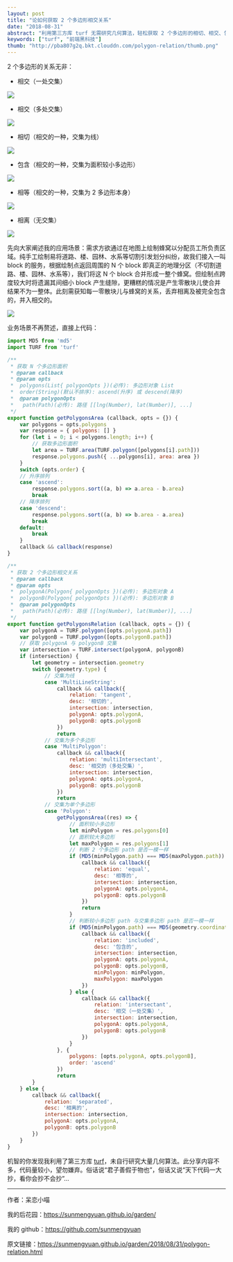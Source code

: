 ```yaml
---
layout: post
title: "论如何获取 2 个多边形相交关系"
date: "2018-08-31"
abstract: "利用第三方库 turf 无需研究几何算法，轻松获取 2 个多边形的相切、相交、包含、相等、相离关系。"
keywords: ["turf", "前端黑科技"]
thumb: "http://pba807g2q.bkt.clouddn.com/polygon-relation/thumb.png"
---
```


2 个多边形的关系无非：

+ 相交（一处交集）

![](http://pba807g2q.bkt.clouddn.com/polygon-relation/intersectant.png)

+ 相交（多处交集）

![](http://pba807g2q.bkt.clouddn.com/polygon-relation/multi-intersectant.png)

+ 相切（相交的一种，交集为线）

![](http://pba807g2q.bkt.clouddn.com/polygon-relation/tangent.png)

+ 包含（相交的一种，交集为面积较小多边形）

![](http://pba807g2q.bkt.clouddn.com/polygon-relation/included.png)

+ 相等（相交的一种，交集为 2 多边形本身）

![](http://pba807g2q.bkt.clouddn.com/polygon-relation/equal.png)

+ 相离（无交集）

![](http://pba807g2q.bkt.clouddn.com/polygon-relation/separated.png)

先向大家阐述我的应用场景：需求方欲通过在地图上绘制蜂窝以分配员工所负责区域。纯手工绘制易将道路、楼、园林、水系等切割引发划分纠纷，故我们接入一叫 block 的服务，根据绘制点返回周围的 N 个 block 即真正的地理分区（不切割道路、楼、园林、水系等），我们将这 N 个 block 合并形成一整个蜂窝。但绘制点跨度较大时将遗漏其间细小 block 产生缝隙，更糟糕的情况是产生零散块儿使合并结果不为一整体。此刻需获知每一零散块儿与蜂窝的关系，丢弃相离及被完全包含的，并入相交的。

![](http://pba807g2q.bkt.clouddn.com/polygon-relation/block.png)

业务场景不再赘述，直接上代码：

```js
import MD5 from 'md5'
import TURF from 'turf'

/**
 * 获取 N 个多边形面积
 * @param callback
 * @param opts
 *  polygons(List{ polygonOpts })(必传): 多边形对象 List
 *  order(String)(默认不排序): ascend(升序) 或 descend(降序)
 *  @param polygonOpts
 *   path(Path)(必传): 路径 [[lng(Number), lat(Number)], ...]
 */
export function getPolygonsArea (callback, opts = {}) {
    var polygons = opts.polygons
    var response = { polygons: [] }
    for (let i = 0; i < polygons.length; i++) {
        // 获取多边形面积
        let area = TURF.area(TURF.polygon([polygons[i].path]))
        response.polygons.push({ ...polygons[i], area: area })
    }
    switch (opts.order) {
    // 升序排列
    case 'ascend':
        response.polygons.sort((a, b) => a.area - b.area)
        break
    // 降序排列
    case 'descend':
        response.polygons.sort((a, b) => b.area - a.area)
        break
    default:
        break
    }
    callback && callback(response)
}

/**
 * 获取 2 个多边形相交关系
 * @param callback
 * @param opts
 *  polygonA(Polygon{ polygonOpts })(必传): 多边形对象 A
 *  polygonB(Polygon{ polygonOpts })(必传): 多边形对象 B
 *  @param polygonOpts
 *   path(Path)(必传): 路径 [[lng(Number), lat(Number)], ...]
 */
export function getPolygonsRelation (callback, opts = {}) {
    var polygonA = TURF.polygon([opts.polygonA.path])
    var polygonB = TURF.polygon([opts.polygonB.path])
    // 获取 polygonA 与 polygonB 交集
    var intersection = TURF.intersect(polygonA, polygonB)
    if (intersection) {
        let geometry = intersection.geometry
        switch (geometry.type) {
            // 交集为线
            case 'MultiLineString':
                callback && callback({
                    relation: 'tangent',
                    desc: '相切的',
                    intersection: intersection,
                    polygonA: opts.polygonA,
                    polygonB: opts.polygonB
                })
                return
            // 交集为多个多边形
            case 'MultiPolygon':
                callback && callback({
                    relation: 'multiIntersectant',
                    desc: '相交的（多处交集）',
                    intersection: intersection,
                    polygonA: opts.polygonA,
                    polygonB: opts.polygonB
                })
                return
            // 交集为单个多边形
            case 'Polygon':
                getPolygonsArea((res) => {
                    // 面积较小多边形
                    let minPolygon = res.polygons[0]
                    // 面积较大多边形
                    let maxPolygon = res.polygons[1]
                    // 判断 2 个多边形 path 是否一模一样
                    if (MD5(minPolygon.path) === MD5(maxPolygon.path)) {
                        callback && callback({
                            relation: 'equal',
                            desc: '相等的',
                            intersection: intersection,
                            polygonA: opts.polygonA,
                            polygonB: opts.polygonB
                        })
                        return
                    }
                    // 判断较小多边形 path 与交集多边形 path 是否一模一样
                    if (MD5(minPolygon.path) === MD5(geometry.coordinates[0])) {
                        callback && callback({
                            relation: 'included',
                            desc: '包含的',
                            intersection: intersection,
                            polygonA: opts.polygonA,
                            polygonB: opts.polygonB,
                            minPolygon: minPolygon,
                            maxPolygon: maxPolygon
                        })
                    } else {
                        callback && callback({
                            relation: 'intersectant',
                            desc: '相交（一处交集）',
                            intersection: intersection,
                            polygonA: opts.polygonA,
                            polygonB: opts.polygonB
                        })
                    }
                }, {
                    polygons: [opts.polygonA, opts.polygonB],
                    order: 'ascend'
                })
                return
        }
    } else {
        callback && callback({
            relation: 'separated',
            desc: '相离的',
            intersection: intersection,
            polygonA: opts.polygonA,
            polygonB: opts.polygonB
        })
    }
}
```

机智的你发现我利用了第三方库 [turf](http://turfjs.org/)，未自行研究大量几何算法。此分享内容不多，代码量较小，望勿嫌弃。俗话说“君子善假于物也”，俗话又说“天下代码一大抄，看你会抄不会抄”...

*****

作者：呆恋小喵

我的后花园：<https://sunmengyuan.github.io/garden/>

我的 github：<https://github.com/sunmengyuan>

原文链接：<https://sunmengyuan.github.io/garden/2018/08/31/polygon-relation.html>
